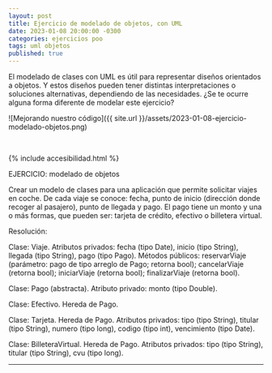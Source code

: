```yaml
---
layout: post
title: Ejercicio de modelado de objetos, con UML
date: 2023-01-08 20:00:00 -0300
categories: ejercicios poo
tags: uml objetos
published: true
---
```


El modelado de clases con UML es útil para representar diseños orientados a objetos. Y estos diseños pueden tener distintas interpretaciones o soluciones alternativas, dependiendo de las necesidades. ¿Se te ocurre alguna forma diferente de modelar este ejercicio?

![Mejorando nuestro código]({{ site.url }}/assets/2023-01-08-ejercicio-modelado-objetos.png)



&nbsp;

{% include accesibilidad.html %}

EJERCICIO: modelado de objetos

Crear un modelo de clases para una aplicación que permite solicitar viajes en coche. De cada viaje se conoce: fecha, punto de inicio (dirección donde recoger al pasajero), punto de llegada y pago. El pago tiene un monto y una o más formas, que pueden ser: tarjeta de crédito, efectivo o billetera virtual.

Resolución:

Clase: Viaje. Atributos privados: fecha (tipo Date), inicio (tipo String), llegada (tipo String), pago (tipo Pago). Métodos públicos: reservarViaje (parámetro: pago de tipo arreglo de Pago; retorna bool); cancelarViaje (retorna bool); iniciarViaje (retorna bool); finalizarViaje (retorna bool).

Clase: Pago (abstracta). Atributo privado: monto (tipo Double).

Clase: Efectivo. Hereda de Pago.

Clase: Tarjeta. Hereda de Pago. Atributos privados: tipo (tipo String), titular (tipo String), numero (tipo long), codigo (tipo int), vencimiento (tipo Date).

Clase: BilleteraVirtual. Hereda de Pago. Atributos privados: tipo (tipo String), titular (tipo String), cvu (tipo long).

</div></details>




<hr />
